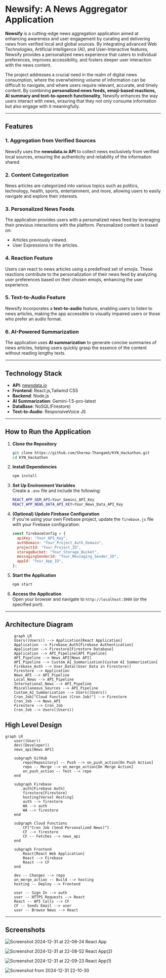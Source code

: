 # Newsify: A News Aggregator Application

**Newsify** is a cutting-edge news aggregation application aimed at enhancing awareness and user engagement by curating and delivering news from verified local and global sources. By integrating advanced Web Technologies, Artificial Intelligence (AI), and User-Interactive features, Newsify provides a personalized news experience that caters to individual preferences, improves accessibility, and fosters deeper user interaction with the news content. 

The project addresses a crucial need in the realm of digital news consumption, where the overwhelming volume of information can be difficult to navigate, and where users require relevant, accurate, and timely content. By combining **personalized news feeds, emoji-based reactions, AI summary and text-to-speech functionality**, Newsify enhances the way users interact with news, ensuring that they not only consume information but also engage with it meaningfully.

---

## Features

### 1. Aggregation from Verified Sources
Newsify uses the **newsdata.io API** to collect news exclusively from verified local sources, ensuring the authenticity and reliability of the information shared.

### 2. Content Categorization
News articles are categorized into various topics such as politics, technology, health, sports, entertainment, and more, allowing users to easily navigate and explore their interests.

### 3. Personalized News Feeds
The application provides users with a personalized news feed by leveraging their previous interactions with the platform. Personalized content is based on:
- Articles previously viewed.
- User Expressions to the articles.

### 4. Reaction Feature
Users can react to news articles using a predefined set of emojis. These reactions contribute to the personalization of their news feed by analyzing user preferences based on their chosen emojis, enhancing the user experience.

### 5. Text-to-Audio Feature
Newsify incorporates a **text-to-audio** feature, enabling users to listen to news articles, making the app accessible to visually impaired users or those who prefer an audio format.

### 6. AI-Powered Summarization
The application uses **AI summarization** to generate concise summaries of news articles, helping users quickly grasp the essence of the content without reading lengthy texts.

---

## Technology Stack

- **API**: [newsdata.io](https://newsdata.io/)
- **Frontend**: React.js,Tailwind CSS
- **Backend**: Node.js 
- **AI Summarization**: Gemini-1.5-pro-latest
- **DataBase**: NoSQL(Firestore)
- **Text-to-Audio**: ResponsiveVoice JS

---

## How to Run the Application

1. **Clone the Repository**  
   ```bash
   git clone https://github.com/Sherma-ThangamS/KYN_Hackathon.git
   cd KYN_Hackathon
   ```
   
2. **Install Dependencies**  
    ```bash
    npm install
    ```

3. **Set Up Environment Variables**  
    Create a `.env` file and include the following:  
    ```bash
    REACT_APP_GEM_API=Your_Gemini_API_Key
    REACT_APP_NEWS_DATA_API_KEY=Your_News_Data_API_Key
    ```
    
4. **(Optional) Update Firebase Configuration**  
    If you're using your own Firebase project, update the `firebase.js` file with your Firebase configuration:  
    ```javascript
    const firebaseConfig = {
      apiKey: "Your_API_Key",
      authDomain: "Your_Project_Auth_Domain",
      projectId: "Your_Project_ID",
      storageBucket: "Your_Storage_Bucket",
      messagingSenderId: "Your_Messaging_Sender_ID",
      appId: "Your_App_ID",
    };

    ```

5. **Start the Application**  
    ```bash
    npm start
    ```

6. **Access the Application**  
    Open your browser and navigate to `http://localhost:3000` (or the specified port).

--- 

## Architecture Diagram 

```mermaid
    graph LR
    Users((Users)) --> Application[React Application]
    Application --> Firebase_Auth[Firebase Authentication]
    Application --> Firestore[Firestore Database]
    Application --> API_Pipeline[API Pipeline]
    API_Pipeline --> News_API[News API]
    API_Pipeline --> Custom_AI_Summarization[Custom AI Summarization]
    Firebase_Auth --> User_Data[(User Data in Firestore)]
    Firestore --> Application
    News_API --> API_Pipeline
    Local_News --> API_Pipeline
    International_News --> API_Pipeline
    Miscellaneous_Sources --> API_Pipeline
    Custom_AI_Summarization --> Users((Users))
    Cron_Job["Cloud Function (Cron Job)"] --> Firestore
    Cron_Job --> News_API
    Firestore --> Cron_Job
    Cron_Job --> Users((Users))
```
## High Level Design
```mermaid
graph LR
    user((User))
    dev((Developer))
    news_api[News API]
    
    subgraph GitHub
        repo[Repository] -- Push --> on_push_action[On Push Action]
        repo -- Merge --> on_merge_action[On Merge Action]
        on_push_action -- Test --> repo
    end
    
    subgraph Firebase
        auth[Firebase Auth]
        firestore[Firestore]
        hosting[Versel Hosting]
        auth --> firestore
        WA --> auth
        WA --> firestore
    end
    
    subgraph Cloud Functions
        CF["Cron Job (Send Personalized News)"]
        CF --> firestore
        CF -- Fetches --> news_api
    end
    
    subgraph Frontend
        React[React Web Application]
        React --> Firebase
        React --> CF
    end
    
    dev -- Changes --> repo
    on_merge_action -- Build --> hosting
    hosting -- Deploy --> Frontend
    
    user -- Sign In --> auth
    user -- HTTPS Requests --> React
    React -- API Calls --> CF
    CF -- Sends Email --> user
    user -- Browse News --> React

```
---
## Screenshots
![Screenshot 2024-12-31 at 22-08-24 React App](https://github.com/user-attachments/assets/90934b28-117d-4dda-9e51-133097ebabe1)

![Screenshot 2024-12-31 at 22-08-52 React App(2)](https://github.com/user-attachments/assets/df372086-0ea0-4b18-9e96-8df890fb22c6)

![Screenshot 2024-12-31 at 22-09-23 React App(1)](https://github.com/user-attachments/assets/9f9e5320-5942-4271-9c76-d543386ffd31)

![Screenshot from 2024-12-31 22-10-30](https://github.com/user-attachments/assets/b1f51cb0-b711-4715-b947-d679319cd8a5)
